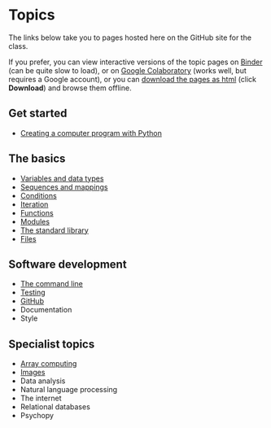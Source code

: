 # Topics

The links below take you to pages hosted here on the GitHub site for the class.

If you prefer, you can view interactive versions of the topic pages on [Binder](https://mybinder.org/v2/gh/luketudge/introduction-to-programming/master?filepath=content) (can be quite slow to load), or on [Google Colaboratory](https://colab.research.google.com/github/luketudge/introduction-to-programming) (works well, but requires a Google account), or you can [download the pages as html](html/intro_prog_html.zip) (click **Download**) and browse them offline.

## Get started

* [Creating a computer program with Python](intro.md)

## The basics

* [Variables and data types](types.md)
* [Sequences and mappings](sequences_mappings.md)
* [Conditions](conditions.md)
* [Iteration](iteration.md)
* [Functions](functions.md)
* [Modules](modules.md)
* [The standard library](standard_library.md)
* [Files](files.md)

## Software development

* [The command line](command_line.md)
* [Testing](testing.md)
* [GitHub](github.md)
* Documentation
* Style

## Specialist topics

* [Array computing](arrays.md)
* [Images](images.md)
* Data analysis
* Natural language processing
* The internet
* Relational databases
* Psychopy
